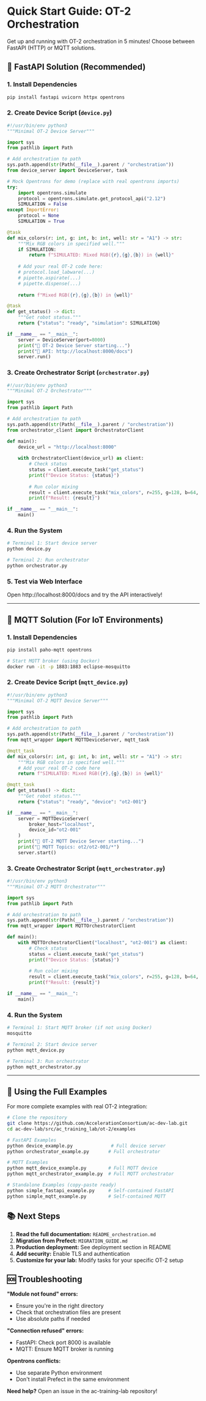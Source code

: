 # Quick Start Guide: OT-2 Orchestration

Get up and running with OT-2 orchestration in 5 minutes! Choose between FastAPI (HTTP) or MQTT solutions.

## 🚀 FastAPI Solution (Recommended)

### 1. Install Dependencies
```bash
pip install fastapi uvicorn httpx opentrons
```

### 2. Create Device Script (`device.py`)
```python
#!/usr/bin/env python3
"""Minimal OT-2 Device Server"""

import sys
from pathlib import Path

# Add orchestration to path  
sys.path.append(str(Path(__file__).parent / "orchestration"))
from device_server import DeviceServer, task

# Mock Opentrons for demo (replace with real opentrons imports)
try:
    import opentrons.simulate
    protocol = opentrons.simulate.get_protocol_api("2.12")
    SIMULATION = False
except ImportError:
    protocol = None
    SIMULATION = True

@task
def mix_colors(r: int, g: int, b: int, well: str = "A1") -> str:
    """Mix RGB colors in specified well."""
    if SIMULATION:
        return f"SIMULATED: Mixed RGB({r},{g},{b}) in {well}"
    
    # Add your real OT-2 code here:
    # protocol.load_labware(...)
    # pipette.aspirate(...)
    # pipette.dispense(...)
    
    return f"Mixed RGB({r},{g},{b}) in {well}"

@task
def get_status() -> dict:
    """Get robot status."""
    return {"status": "ready", "simulation": SIMULATION}

if __name__ == "__main__":
    server = DeviceServer(port=8000)
    print("🤖 OT-2 Device Server starting...")
    print("📡 API: http://localhost:8000/docs")
    server.run()
```

### 3. Create Orchestrator Script (`orchestrator.py`)
```python
#!/usr/bin/env python3
"""Minimal OT-2 Orchestrator"""

import sys
from pathlib import Path

# Add orchestration to path
sys.path.append(str(Path(__file__).parent / "orchestration"))
from orchestrator_client import OrchestratorClient

def main():
    device_url = "http://localhost:8000"
    
    with OrchestratorClient(device_url) as client:
        # Check status
        status = client.execute_task("get_status")
        print(f"Device Status: {status}")
        
        # Run color mixing
        result = client.execute_task("mix_colors", r=255, g=128, b=64, well="B2")
        print(f"Result: {result}")

if __name__ == "__main__":
    main()
```

### 4. Run the System
```bash
# Terminal 1: Start device server
python device.py

# Terminal 2: Run orchestrator  
python orchestrator.py
```

### 5. Test via Web Interface
Open http://localhost:8000/docs and try the API interactively!

---

## 📡 MQTT Solution (For IoT Environments)

### 1. Install Dependencies
```bash
pip install paho-mqtt opentrons

# Start MQTT broker (using Docker)
docker run -it -p 1883:1883 eclipse-mosquitto
```

### 2. Create Device Script (`mqtt_device.py`)
```python
#!/usr/bin/env python3
"""Minimal OT-2 MQTT Device Server"""

import sys
from pathlib import Path

# Add orchestration to path
sys.path.append(str(Path(__file__).parent / "orchestration"))
from mqtt_wrapper import MQTTDeviceServer, mqtt_task

@mqtt_task
def mix_colors(r: int, g: int, b: int, well: str = "A1") -> str:
    """Mix RGB colors in specified well."""
    # Add your real OT-2 code here
    return f"SIMULATED: Mixed RGB({r},{g},{b}) in {well}"

@mqtt_task
def get_status() -> dict:
    """Get robot status."""
    return {"status": "ready", "device": "ot2-001"}

if __name__ == "__main__":
    server = MQTTDeviceServer(
        broker_host="localhost",
        device_id="ot2-001"
    )
    print("🤖 OT-2 MQTT Device Server starting...")
    print("📡 MQTT Topics: ot2/ot2-001/*")
    server.start()
```

### 3. Create Orchestrator Script (`mqtt_orchestrator.py`)
```python
#!/usr/bin/env python3
"""Minimal OT-2 MQTT Orchestrator"""

import sys
from pathlib import Path

# Add orchestration to path
sys.path.append(str(Path(__file__).parent / "orchestration"))
from mqtt_wrapper import MQTTOrchestratorClient

def main():
    with MQTTOrchestratorClient("localhost", "ot2-001") as client:
        # Check status
        status = client.execute_task("get_status")
        print(f"Device Status: {status}")
        
        # Run color mixing
        result = client.execute_task("mix_colors", r=255, g=128, b=64, well="B2")
        print(f"Result: {result}")

if __name__ == "__main__":
    main()
```

### 4. Run the System
```bash
# Terminal 1: Start MQTT broker (if not using Docker)
mosquitto

# Terminal 2: Start device server  
python mqtt_device.py

# Terminal 3: Run orchestrator
python mqtt_orchestrator.py
```

---

## 🔧 Using the Full Examples

For more complete examples with real OT-2 integration:

```bash
# Clone the repository
git clone https://github.com/AccelerationConsortium/ac-dev-lab.git
cd ac-dev-lab/src/ac_training_lab/ot-2/examples

# FastAPI Examples
python device_example.py              # Full device server
python orchestrator_example.py       # Full orchestrator

# MQTT Examples  
python mqtt_device_example.py        # Full MQTT device
python mqtt_orchestrator_example.py  # Full MQTT orchestrator

# Standalone Examples (copy-paste ready)
python simple_fastapi_example.py     # Self-contained FastAPI
python simple_mqtt_example.py        # Self-contained MQTT
```

## 📚 Next Steps

1. **Read the full documentation:** `README_orchestration.md`
2. **Migration from Prefect:** `MIGRATION_GUIDE.md`  
3. **Production deployment:** See deployment section in README
4. **Add security:** Enable TLS and authentication
5. **Customize for your lab:** Modify tasks for your specific OT-2 setup

## 🆘 Troubleshooting

**"Module not found" errors:**
- Ensure you're in the right directory
- Check that orchestration files are present
- Use absolute paths if needed

**"Connection refused" errors:**  
- FastAPI: Check port 8000 is available
- MQTT: Ensure MQTT broker is running

**Opentrons conflicts:**
- Use separate Python environment
- Don't install Prefect in the same environment  

**Need help?** Open an issue in the ac-training-lab repository!